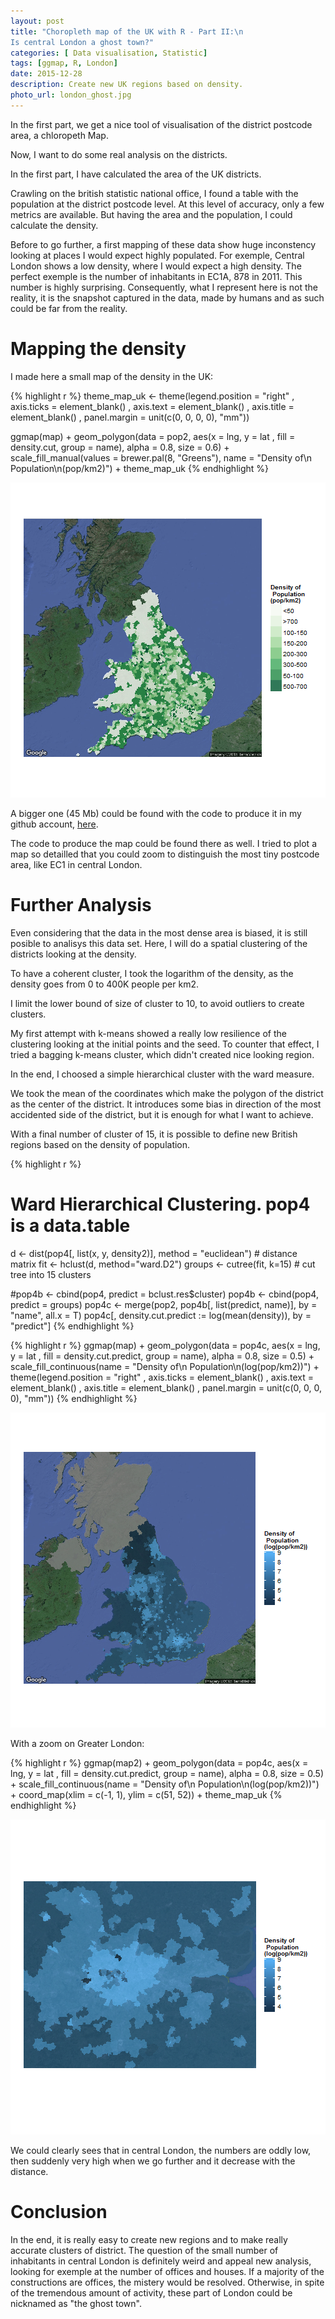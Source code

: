 ```yaml
---
layout: post
title: "Choropleth map of the UK with R - Part II:\n
Is central London a ghost town?"
categories: [ Data visualisation, Statistic]
tags: [ggmap, R, London]
date: 2015-12-28
description: Create new UK regions based on density.
photo_url: london_ghost.jpg
---
```


In the first part, we get a nice tool of visualisation of the district postcode area, a chloropeth Map.

Now, I want to do some real analysis on the districts.

In the first part, I have calculated the area of the UK districts.

Crawling on the british statistic national office, I found a table with the population at the district postcode level. At this level of accuracy, only a few metrics are available. But having the area and the population, I could calculate the density.

Before to go further, a first mapping of these data show huge inconstency looking at places I would expect highly populated.
For exemple, Central London shows a low density, where I would expect a high density. The perfect exemple is the number of inhabitants in EC1A, 878 in 2011. This number is highly surprising.
Consequently, what I represent here is not the reality, it is the snapshot captured in the data, made by  humans and as such could be far from the reality.

# Mapping the density

I made here a small map of the density in the UK:




{% highlight r %}
  theme_map_uk <- theme(legend.position = "right"
        , axis.ticks = element_blank()
        , axis.text = element_blank()
        , axis.title = element_blank()
        , panel.margin = unit(c(0, 0, 0, 0), "mm"))

ggmap(map)  +
  geom_polygon(data = pop2, aes(x = lng, y = lat
        , fill = density.cut, group = name), alpha = 0.8, size = 0.6) +
        scale_fill_manual(values = brewer.pal(8, "Greens"), name = "Density of\n Population\n(pop/km2)") +
  theme_map_uk
{% endhighlight %}

![plot of chunk unnamed-chunk-2](/figure/source/2015-12-28-MapUKpartII/unnamed-chunk-2-1.png) 

A bigger one (45 Mb) could be found with the code to produce it in my github account, [here](https://github.com/YvesCR/yvescr.github.io/blob/master/image/Big_UK_Density_cluster_Plot.png).

The code to produce the map could be found there as well. I tried to plot a map so detailled that you could zoom to distinguish the most tiny postcode area, like EC1 in central London.

# Further Analysis

Even considering that the data in the most dense area is biased, it is still posible to analisys this data set. Here, I will do a spatial clustering of the districts looking at the density.

To have a coherent cluster, I took the logarithm of the density, as the density goes from 0 to 400K people per km2.

I limit the lower bound of size of cluster to 10, to avoid outliers to create clusters.

My first attempt with k-means showed a really low resilience of the clustering looking at the initial points and the seed.
To counter that effect, I tried a bagging k-means cluster, which didn't created nice looking region.

In the end, I choosed a simple hierarchical cluster with the ward measure.

We took the mean of the coordinates which make the polygon of the district as the center of the district. It introduces some bias in direction of the most accidented side of the district, but it is enough for what I want to achieve.

With a final number of cluster of 15, it is possible to define new British regions based on the density of population.


{% highlight r %}
# Ward Hierarchical Clustering. pop4 is a data.table
d <- dist(pop4[, list(x, y, density2)], method = "euclidean") # distance matrix
fit <- hclust(d, method="ward.D2")
groups <- cutree(fit, k=15) # cut tree into 15 clusters

#pop4b <- cbind(pop4, predict = bclust.res$cluster)
pop4b <- cbind(pop4, predict = groups)
pop4c <- merge(pop2, pop4b[, list(predict, name)], by = "name", all.x = T)
pop4c[, density.cut.predict := log(mean(density)), by = "predict"]
{% endhighlight %}




{% highlight r %}
ggmap(map) +
  geom_polygon(data = pop4c, aes(x = lng, y = lat
      , fill = density.cut.predict, group = name), alpha = 0.8, size = 0.5) +
    scale_fill_continuous(name = "Density of\n Population\n(log(pop/km2))") +
  theme(legend.position = "right"
      , axis.ticks = element_blank()
      , axis.text = element_blank()
      , axis.title = element_blank()
      , panel.margin = unit(c(0, 0, 0, 0), "mm"))
{% endhighlight %}

![plot of chunk unnamed-chunk-5](/figure/source/2015-12-28-MapUKpartII/unnamed-chunk-5-1.png) 

With a zoom on Greater London:


{% highlight r %}
ggmap(map2)  +
  geom_polygon(data = pop4c, aes(x = lng, y = lat
        , fill = density.cut.predict, group = name), alpha = 0.8, size = 0.5) +
    scale_fill_continuous(name = "Density of\n Population\n(log(pop/km2))") +
    coord_map(xlim = c(-1, 1), ylim = c(51, 52)) +
  theme_map_uk
{% endhighlight %}

![plot of chunk unnamed-chunk-6](/figure/source/2015-12-28-MapUKpartII/unnamed-chunk-6-1.png) 

We could clearly sees that in central London, the numbers are oddly low, then suddenly very high when we go further and it decrease with the distance.

# Conclusion

In the end, it is really easy to create new regions and to make really accurate clusters of district. The question of the small number of inhabitants in central London is definitely weird and appeal new analysis, looking for exemple at the number of offices and houses. If a majority of the constructions are offices, the mistery would be resolved. Otherwise, in spite of the tremendous amount of activity, these part of London could be nicknamed as "the ghost town".
